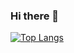 ### Hi there 👋

[![Top Langs](https://github-readme-stats.vercel.app/api/top-langs/?username=Rivosoa&layout=compact&theme=gruvbox)](https://github.com/anuraghazra/github-readme-stats)

<!--
**Rivosoa/Rivosoa** is a ✨ _special_ ✨ repository because its `README.md` (this file) appears on your GitHub profile.

Here are some ideas to get you started:

- 🔭 I’m currently working on ...
- 🌱 I’m currently learning ...
- 👯 I’m looking to collaborate on ...
- 🤔 I’m looking for help with ...
- 💬 Ask me about ...
- 📫 How to reach me: ...
- 😄 Pronouns: ...
- ⚡ Fun fact: ...
-->
